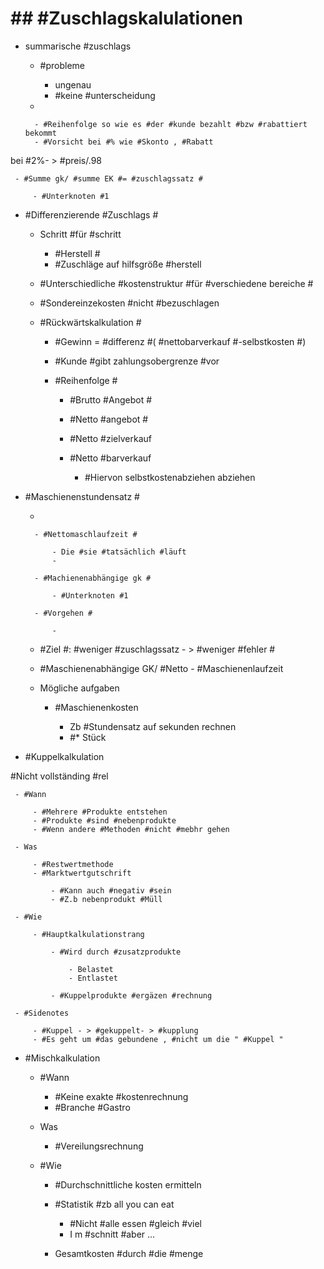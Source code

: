 # ## #Zuschlagskalulationen 

 - summarische #zuschlags 

	 - #probleme 

		 - ungenau 
		 - #keine #unterscheidung 

	 - 

		 - #Reihenfolge so wie es #der #kunde bezahlt #bzw #rabattiert bekommt 
		 - #Vorsicht bei #% wie #Skonto , #Rabatt 

 bei #2%- > #preis/.98 

	 - #Summe gk/ #summe EK #= #zuschlagssatz #

		 - #Unterknoten #1 

 - #Differenzierende #Zuschlags #

	 - Schritt #für #schritt 

		 - #Herstell #
		 - #Zuschläge auf hilfsgröße #herstell 

	 - #Unterschiedliche #kostenstruktur #für #verschiedene bereiche #
	 - #Sondereinzekosten #nicht #bezuschlagen 
	 - #Rückwärtskalkulation #

		 - #Gewinn = #differenz #( #nettobarverkauf #-selbstkosten #) 
		 - #Kunde #gibt zahlungsobergrenze #vor 
		 - #Reihenfolge #

			 - #Brutto #Angebot #
			 - #Netto #angebot #
			 - #Netto #zielverkauf 
			 - #Netto #barverkauf 

				 - #Hiervon selbstkostenabziehen abziehen 

 - #Maschienenstundensatz #

	 - 

		 - #Nettomaschlaufzeit #

			 - Die #sie #tatsächlich #läuft 
			 - 

		 - #Machienenabhängige gk #

			 - #Unterknoten #1 

		 - #Vorgehen #

			 - 

	 - #Ziel #: #weniger #zuschlagssatz - > #weniger #fehler #
	 - #Maschienenabhängige GK/ #Netto - #Maschienenlaufzeit 
	 - Mögliche aufgaben 

		 - #Maschienenkosten 

			 - Zb #Stundensatz auf sekunden rechnen 
			 - #* Stück 

 - #Kuppelkalkulation 

 #Nicht vollständing #rel 

	 - #Wann 

		 - #Mehrere #Produkte entstehen 
		 - #Produkte #sind #nebenprodukte 
		 - #Wenn andere #Methoden #nicht #mebhr gehen 

	 - Was 

		 - #Restwertmethode 
		 - #Marktwertgutschrift 

			 - #Kann auch #negativ #sein 
			 - #Z.b nebenprodukt #Müll 

	 - #Wie 

		 - #Hauptkalkulationstrang 

			 - #Wird durch #zusatzprodukte 

				 - Belastet 
				 - Entlastet 

			 - #Kuppelprodukte #ergäzen #rechnung 

	 - #Sidenotes 

		 - #Kuppel - > #gekuppelt- > #kupplung 
		 - #Es geht um #das gebundene , #nicht um die " #Kuppel " 

 - #Mischkalkulation 

	 - #Wann 

		 - #Keine exakte #kostenrechnung 
		 - #Branche #Gastro 

	 - Was 

		 - #Vereilungsrechnung 

	 - #Wie 

		 - #Durchschnittliche kosten ermitteln 
		 - #Statistik #zb all you can eat 

			 - #Nicht #alle essen #gleich #viel 
			 - I m #schnitt #aber ... 

		 - Gesamtkosten #durch #die #menge 
